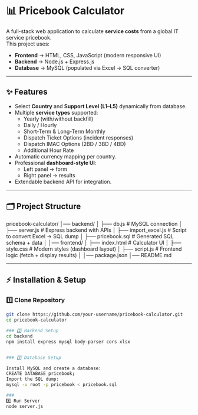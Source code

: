 # 📊 Pricebook Calculator

A full-stack web application to calculate **service costs** from a global IT service pricebook.  
This project uses:

- **Frontend** → HTML, CSS, JavaScript (modern responsive UI)
- **Backend** → Node.js + Express.js
- **Database** → MySQL (populated via Excel → SQL converter)

---

## ✨ Features

- Select **Country** and **Support Level (L1–L5)** dynamically from database.
- Multiple **service types** supported:
  - Yearly (with/without backfill)
  - Daily / Hourly
  - Short-Term & Long-Term Monthly
  - Dispatch Ticket Options (incident responses)
  - Dispatch IMAC Options (2BD / 3BD / 4BD)
  - Additional Hour Rate
- Automatic currency mapping per country.
- Professional **dashboard-style UI**:
  - Left panel → form
  - Right panel → results
- Extendable backend API for integration.

---

## 🗂 Project Structure
pricebook-calculator/
│── backend/
│ ├── db.js # MySQL connection
│ ├── server.js # Express backend with APIs
│ ├── import_excel.js # Script to convert Excel → SQL dump
│ ├── pricebook.sql # Generated SQL schema + data
│
│── frontend/
│ ├── index.html # Calculator UI
│ ├── style.css # Modern styles (dashboard layout)
│ ├── script.js # Frontend logic (fetch + display results)
│
│── package.json
│── README.md


---

## ⚡️ Installation & Setup

### 1️⃣ Clone Repository
```bash
git clone https://github.com/your-username/pricebook-calculator.git
cd pricebook-calculator

### 2️⃣ Backend Setup
cd backend
npm install express mysql body-parser cors xlsx


### 3️⃣ Database Setup

Install MySQL and create a database:
CREATE DATABASE pricebook;
Import the SQL dump:
mysql -u root -p pricebook < pricebook.sql

###
4️⃣ Run Server
node server.js
